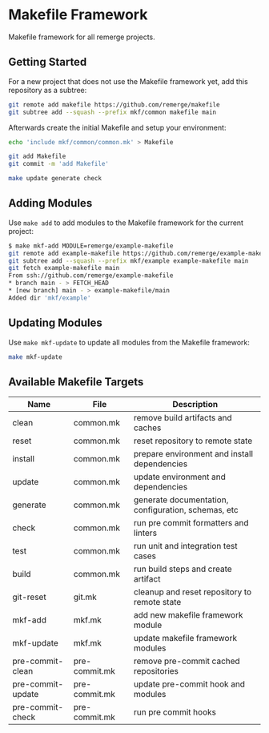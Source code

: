 # Makefile Framework

Makefile framework for all remerge projects.

## Getting Started

For a new project that does not use the Makefile framework yet, add this
repository as a subtree:

```bash
git remote add makefile https://github.com/remerge/makefile
git subtree add --squash --prefix mkf/common makefile main
```

Afterwards create the initial Makefile and setup your environment:

```bash
echo 'include mkf/common/common.mk' > Makefile

git add Makefile
git commit -m 'add Makefile'

make update generate check
```

## Adding Modules

Use `make add` to add modules to the Makefile framework for the current project:

```bash
$ make mkf-add MODULE=remerge/example-makefile
git remote add example-makefile https://github.com/remerge/example-makefile
git subtree add --squash --prefix mkf/example example-makefile main
git fetch example-makefile main
From ssh://github.com/remerge/example-makefile
* branch main - > FETCH_HEAD
* [new branch] main - > example-makefile/main
Added dir 'mkf/example'
```

## Updating Modules

Use `make mkf-update` to update all modules from the Makefile framework:

```bash
make mkf-update
```

## Available Makefile Targets

| Name              | File          | Description                                         |
| ----------------- | ------------- | --------------------------------------------------- |
| clean             | common.mk     | remove build artifacts and caches                   |
| reset             | common.mk     | reset repository to remote state                    |
| install           | common.mk     | prepare environment and install dependencies        |
| update            | common.mk     | update environment and dependencies                 |
| generate          | common.mk     | generate documentation, configuration, schemas, etc |
| check             | common.mk     | run pre commit formatters and linters               |
| test              | common.mk     | run unit and integration test cases                 |
| build             | common.mk     | run build steps and create artifact                 |
| git-reset         | git.mk        | cleanup and reset repository to remote state        |
| mkf-add           | mkf.mk        | add new makefile framework module                   |
| mkf-update        | mkf.mk        | update makefile framework modules                   |
| pre-commit-clean  | pre-commit.mk | remove pre-commit cached repositories               |
| pre-commit-update | pre-commit.mk | update pre-commit hook and modules                  |
| pre-commit-check  | pre-commit.mk | run pre commit hooks                                |
